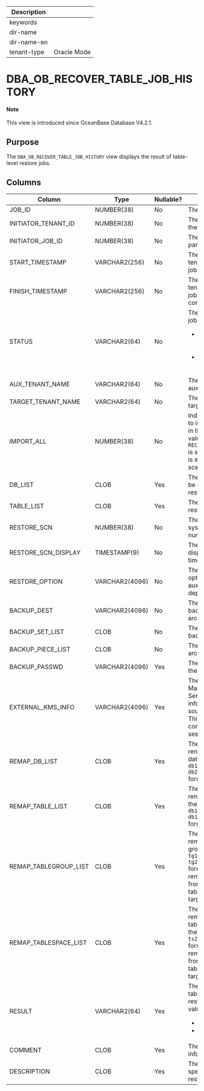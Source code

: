 | Description ||
|---|---|
| keywords ||
| dir-name ||
| dir-name-en ||
| tenant-type | Oracle Mode |

# DBA_OB_RECOVER_TABLE_JOB_HISTORY

<main id="notice" type='explain'>
  <h4>Note</h4>
  <p>This view is introduced since OceanBase Database V4.2.1. </p>
</main>

## Purpose

The `DBA_OB_RECOVER_TABLE_JOB_HISTORY` view displays the result of table-level restore jobs. 

## Columns

| **Column** | **Type** | **Nullable?** | **Description** |
| --- | --- | --- | --- |
| JOB_ID | NUMBER(38) | No | The ID of the job. |
| INITIATOR_TENANT_ID | NUMBER(38) | No | The tenant ID of the parent job. |
| INITIATOR_JOB_ID | NUMBER(38) | No | The ID of the parent job. |
| START_TIMESTAMP | VARCHAR2(256) | No | The time on the tenant when the job was started. |
| FINISH_TIMESTAMP | VARCHAR2(256) | No | The time on the tenant when the job was completed. |
| STATUS | VARCHAR2(64) | No | The status of the job. Valid values:<ul><li>`COMPLETED`: The job is completed. </li><li>`FAILED`: The job failed. </li></ul> |
| AUX_TENANT_NAME | VARCHAR2(64) | No | The name of the auxiliary tenant. |
| TARGET_TENANT_NAME | VARCHAR2(64) | No | The name of the target tenant. |
| IMPORT_ALL | NUMBER(38) | No | Indicates whether to import all tables in the tenant. The value is `1` if `RECOVER TABLE *.*` is specified, and is `0` in other scenarios. |
| DB_LIST | CLOB | Yes | The database to be completely restored. |
| TABLE_LIST | CLOB | Yes | The tables to restore. |
| RESTORE_SCN | NUMBER(38) | No | The restore system change number (SCN). |
| RESTORE_SCN_DISPLAY | TIMESTAMP(9) | No | The restore SCN displayed as a timestamp. |
| RESTORE_OPTION | VARCHAR2(4096) | No | The restore options that the auxiliary tenant depends on. |
| BACKUP_DEST | VARCHAR2(4096) | No | The path for backup and archiving. |
| BACKUP_SET_LIST | CLOB | No | The path for data backup. |
| BACKUP_PIECE_LIST | CLOB | No | The path for log archiving. |
| BACKUP_PASSWD | VARCHAR2(4096) | Yes | The password of the backup set. |
| EXTERNAL_KMS_INFO | VARCHAR2(4096) | Yes | The Key Management Service (KMS) information of the source tenant. This field must be configured in the session.  |
| REMAP_DB_LIST | CLOB | Yes | The list of renamed databases, in the `db1:new_db1, db2:newdb2` format. |
| REMAP_TABLE_LIST | CLOB | Yes | The list of renamed tables, in the `db1.t1:new_t1, db1.t2:db2.new_t2` format. |
| REMAP_TABLEGROUP_LIST | CLOB | Yes | The list of remapped table groups in the `tg1:new_tg1, tg2:new_tg2` format. You can remap a table from the original table group to the target table group. |
| REMAP_TABLESPACE_LIST | CLOB | Yes | The list of remapped tablespaces, in the `ts1:new_ts1, ts2:new_ts2` format. You can remap a table from the original tablespace to the target tablespace. |
| RESULT | VARCHAR2(64) | Yes | The result of the table-level restore job. Valid values:<ul><li>SUCCESS  </li><li>FAIL </li></ul> |
| COMMENT | CLOB | Yes | The additional information. |
| DESCRIPTION | CLOB | Yes | The description specified in the restore statement. |

